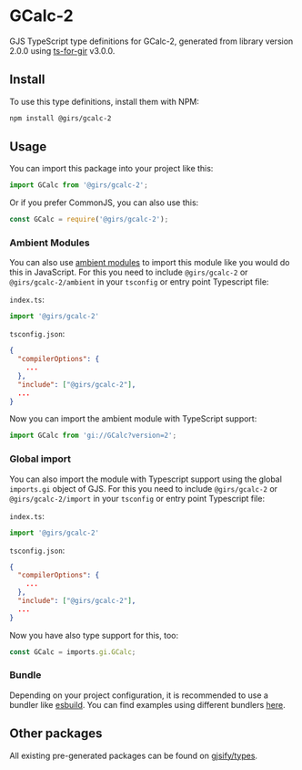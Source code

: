 
# GCalc-2

GJS TypeScript type definitions for GCalc-2, generated from library version 2.0.0 using [ts-for-gir](https://github.com/gjsify/ts-for-gir) v3.0.0.


## Install

To use this type definitions, install them with NPM:
```bash
npm install @girs/gcalc-2
```

## Usage

You can import this package into your project like this:
```ts
import GCalc from '@girs/gcalc-2';
```

Or if you prefer CommonJS, you can also use this:
```ts
const GCalc = require('@girs/gcalc-2');
```

### Ambient Modules

You can also use [ambient modules](https://github.com/gjsify/ts-for-gir/tree/main/packages/cli#ambient-modules) to import this module like you would do this in JavaScript.
For this you need to include `@girs/gcalc-2` or `@girs/gcalc-2/ambient` in your `tsconfig` or entry point Typescript file:

`index.ts`:
```ts
import '@girs/gcalc-2'
```

`tsconfig.json`:
```json
{
  "compilerOptions": {
    ...
  },
  "include": ["@girs/gcalc-2"],
  ...
}
```

Now you can import the ambient module with TypeScript support: 

```ts
import GCalc from 'gi://GCalc?version=2';
```

### Global import

You can also import the module with Typescript support using the global `imports.gi` object of GJS.
For this you need to include `@girs/gcalc-2` or `@girs/gcalc-2/import` in your `tsconfig` or entry point Typescript file:

`index.ts`:
```ts
import '@girs/gcalc-2'
```

`tsconfig.json`:
```json
{
  "compilerOptions": {
    ...
  },
  "include": ["@girs/gcalc-2"],
  ...
}
```

Now you have also type support for this, too:

```ts
const GCalc = imports.gi.GCalc;
```

### Bundle

Depending on your project configuration, it is recommended to use a bundler like [esbuild](https://esbuild.github.io/). You can find examples using different bundlers [here](https://github.com/gjsify/ts-for-gir/tree/main/examples).

## Other packages

All existing pre-generated packages can be found on [gjsify/types](https://github.com/gjsify/types).

